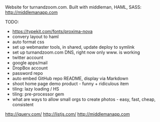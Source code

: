 Website for turnandzoom.com.
Built with middleman, HAML, SASS: http://middlemanapp.com


TODO:

- https://typekit.com/fonts/proxima-nova
- convery layout to haml
- auto format css
- set up webmaster tools, in shared, update deploy to symlink
- set up turnandzoom.com DNS, right now only www. is working
- twitter account
- google apps/mail
- DropBox account
- password repo
- auto embed GitHub repo README, display via Markdown
- shoot home page demo product - funny + ridiculous item
- tiling: lazy loading / HS
- tiling: pre-processor gem
- what are ways to allow small orgs to create photos - easy, fast, cheap, consistent


http://jquery.com/
http://listjs.com/
http://middlemanapp.com
